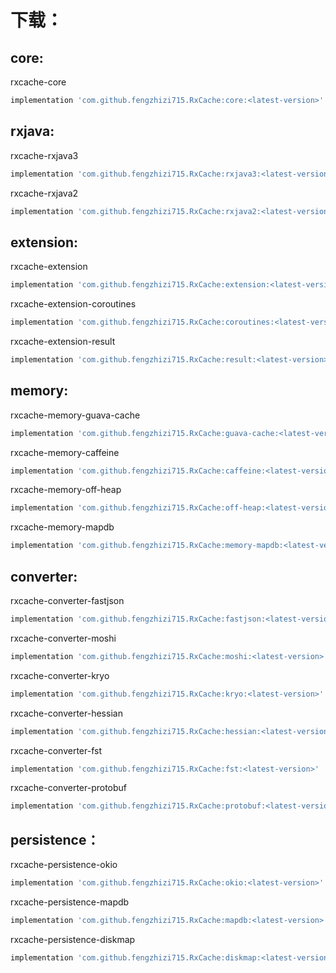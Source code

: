 # 下载：

## core:

rxcache-core

```groovy
implementation 'com.github.fengzhizi715.RxCache:core:<latest-version>'
```

## rxjava:

rxcache-rxjava3

```groovy
implementation 'com.github.fengzhizi715.RxCache:rxjava3:<latest-version>'
```

rxcache-rxjava2

```groovy
implementation 'com.github.fengzhizi715.RxCache:rxjava2:<latest-version>'
```

## extension:

rxcache-extension

```groovy
implementation 'com.github.fengzhizi715.RxCache:extension:<latest-version>'
```

rxcache-extension-coroutines

```groovy
implementation 'com.github.fengzhizi715.RxCache:coroutines:<latest-version>'
```

rxcache-extension-result

```groovy
implementation 'com.github.fengzhizi715.RxCache:result:<latest-version>'
```

## memory:

rxcache-memory-guava-cache

```groovy
implementation 'com.github.fengzhizi715.RxCache:guava-cache:<latest-version>'
```

rxcache-memory-caffeine

```groovy
implementation 'com.github.fengzhizi715.RxCache:caffeine:<latest-version>'
```

rxcache-memory-off-heap

```groovy
implementation 'com.github.fengzhizi715.RxCache:off-heap:<latest-version>'
```

rxcache-memory-mapdb

```groovy
implementation 'com.github.fengzhizi715.RxCache:memory-mapdb:<latest-version>'
```


## converter:

rxcache-converter-fastjson

```groovy
implementation 'com.github.fengzhizi715.RxCache:fastjson:<latest-version>'
```

rxcache-converter-moshi

```groovy
implementation 'com.github.fengzhizi715.RxCache:moshi:<latest-version>'
```

rxcache-converter-kryo

```groovy
implementation 'com.github.fengzhizi715.RxCache:kryo:<latest-version>'
```

rxcache-converter-hessian

```groovy
implementation 'com.github.fengzhizi715.RxCache:hessian:<latest-version>'
```

rxcache-converter-fst

```groovy
implementation 'com.github.fengzhizi715.RxCache:fst:<latest-version>'
```

rxcache-converter-protobuf

```groovy
implementation 'com.github.fengzhizi715.RxCache:protobuf:<latest-version>'
```

## persistence：

rxcache-persistence-okio

```groovy
implementation 'com.github.fengzhizi715.RxCache:okio:<latest-version>'
```

rxcache-persistence-mapdb

```groovy
implementation 'com.github.fengzhizi715.RxCache:mapdb:<latest-version>'
```

rxcache-persistence-diskmap

```groovy
implementation 'com.github.fengzhizi715.RxCache:diskmap:<latest-version>'
```